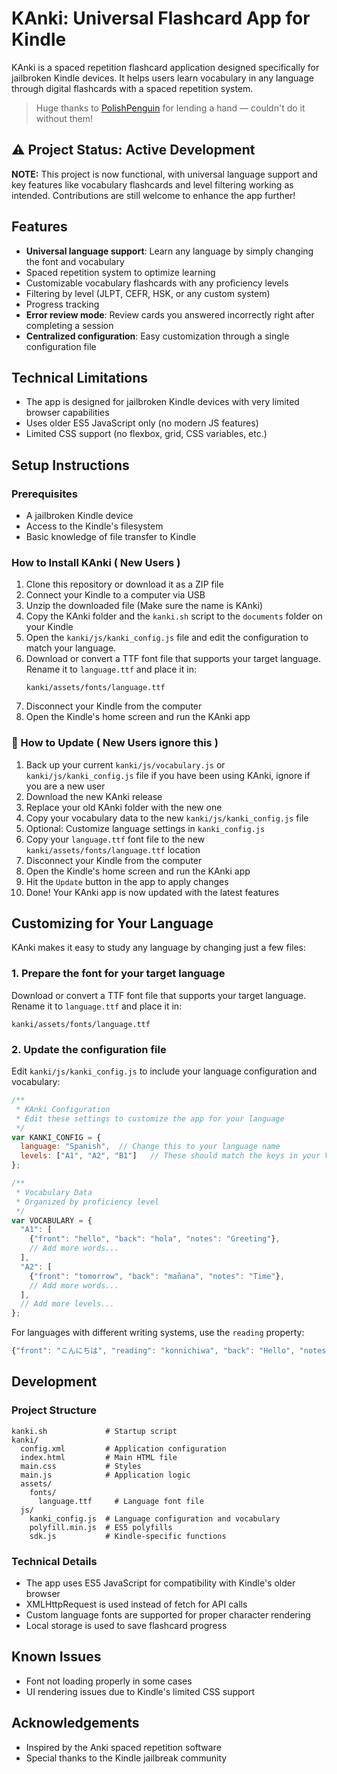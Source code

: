 # KAnki: Universal Flashcard App for Kindle

KAnki is a spaced repetition flashcard application designed specifically for jailbroken Kindle devices. It helps users learn vocabulary in any language through digital flashcards with a spaced repetition system.
> Huge thanks to [PolishPenguin](https://github.com/polish-penguin-dev) for lending a hand — couldn't do it without them!


## ⚠️ Project Status: Active Development

**NOTE:** This project is now functional, with universal language support and key features like vocabulary flashcards and level filtering working as intended. Contributions are still welcome to enhance the app further!

## Features

- **Universal language support**: Learn any language by simply changing the font and vocabulary
- Spaced repetition system to optimize learning
- Customizable vocabulary flashcards with any proficiency levels
- Filtering by level (JLPT, CEFR, HSK, or any custom system)
- Progress tracking
- **Error review mode**: Review cards you answered incorrectly right after completing a session
- **Centralized configuration**: Easy customization through a single configuration file

## Technical Limitations

- The app is designed for jailbroken Kindle devices with very limited browser capabilities
- Uses older ES5 JavaScript only (no modern JS features)
- Limited CSS support (no flexbox, grid, CSS variables, etc.)

## Setup Instructions

### Prerequisites

- A jailbroken Kindle device
- Access to the Kindle's filesystem
- Basic knowledge of file transfer to Kindle

### How to Install KAnki ( New Users )
1. Clone this repository or download it as a ZIP file
2. Connect your Kindle to a computer via USB
3. Unzip the downloaded file (Make sure the name is KAnki) 
4. Copy the KAnki folder and the `kanki.sh` script to the `documents` folder on your Kindle
5. Open the `kanki/js/kanki_config.js` file and edit the configuration to match your language.
6. Download or convert a TTF font file that supports your target language. Rename it to `language.ttf` and place it in:
   ```
   kanki/assets/fonts/language.ttf
   ```
7. Disconnect your Kindle from the computer
8. Open the Kindle's home screen and run the KAnki app

### 🔧 How to Update ( New Users ignore this )

1. Back up your current `kanki/js/vocabulary.js` or `kanki/js/kanki_config.js` file if you have been using KAnki, ignore if you are a new user
2. Download the new KAnki release
3. Replace your old KAnki folder with the new one
4. Copy your vocabulary data to the new `kanki/js/kanki_config.js` file
5. Optional: Customize language settings in `kanki_config.js`
6. Copy your `language.ttf` font file to the new `kanki/assets/fonts/language.ttf` location
7. Disconnect your Kindle from the computer
8. Open the Kindle's home screen and run the KAnki app
9. Hit the `Update` button in the app to apply changes
10. Done! Your KAnki app is now updated with the latest features

## Customizing for Your Language

KAnki makes it easy to study any language by changing just a few files:

### 1. Prepare the font for your target language

Download or convert a TTF font file that supports your target language. Rename it to `language.ttf` and place it in:
```
kanki/assets/fonts/language.ttf
```

### 2. Update the configuration file

Edit `kanki/js/kanki_config.js` to include your language configuration and vocabulary:

```javascript
/**
 * KAnki Configuration
 * Edit these settings to customize the app for your language
 */
var KANKI_CONFIG = {
  language: "Spanish",  // Change this to your language name
  levels: ["A1", "A2", "B1"]   // These should match the keys in your VOCABULARY object
};

/**
 * Vocabulary Data
 * Organized by proficiency level
 */
var VOCABULARY = {
  "A1": [
    {"front": "hello", "back": "hola", "notes": "Greeting"},
    // Add more words...
  ],
  "A2": [
    {"front": "tomorrow", "back": "mañana", "notes": "Time"},
    // Add more words...
  ],
  // Add more levels...
};
```

For languages with different writing systems, use the `reading` property:

```javascript
{"front": "こんにちは", "reading": "konnichiwa", "back": "Hello", "notes": "Greeting"}
```

## Development

### Project Structure

```
kanki.sh             # Startup script
kanki/
  config.xml         # Application configuration
  index.html         # Main HTML file
  main.css           # Styles
  main.js            # Application logic
  assets/
    fonts/
      language.ttf     # Language font file
  js/
    kanki_config.js  # Language configuration and vocabulary
    polyfill.min.js  # ES5 polyfills
    sdk.js           # Kindle-specific functions
```

### Technical Details

- The app uses ES5 JavaScript for compatibility with Kindle's older browser
- XMLHttpRequest is used instead of fetch for API calls
- Custom language fonts are supported for proper character rendering
- Local storage is used to save flashcard progress

## Known Issues

- Font not loading properly in some cases
- UI rendering issues due to Kindle's limited CSS support

## Acknowledgements

- Inspired by the Anki spaced repetition software
- Special thanks to the Kindle jailbreak community
